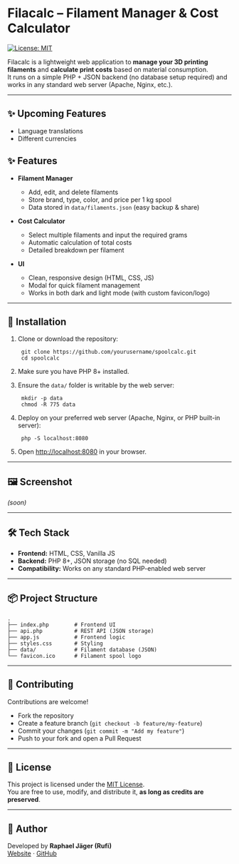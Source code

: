 # Filacalc – Filament Manager & Cost Calculator

[![License: MIT](https://img.shields.io/badge/License-MIT-yellow.svg)](LICENSE)

Filacalc is a lightweight web application to **manage your 3D printing filaments** and **calculate print costs** based on material consumption.  
It runs on a simple PHP + JSON backend (no database setup required) and works in any standard web server (Apache, Nginx, etc.).

---

## ✨ Upcoming Features
- Language translations
- Different currencies

## ✨ Features
- **Filament Manager**
  - Add, edit, and delete filaments  
  - Store brand, type, color, and price per 1 kg spool  
  - Data stored in `data/filaments.json` (easy backup & share)

- **Cost Calculator**
  - Select multiple filaments and input the required grams  
  - Automatic calculation of total costs  
  - Detailed breakdown per filament  

- **UI**
  - Clean, responsive design (HTML, CSS, JS)  
  - Modal for quick filament management  
  - Works in both dark and light mode (with custom favicon/logo)

---

## 🚀 Installation
1. Clone or download the repository:

        git clone https://github.com/yourusername/spoolcalc.git
        cd spoolcalc

2. Make sure you have PHP 8+ installed.  
3. Ensure the `data/` folder is writable by the web server:

        mkdir -p data
        chmod -R 775 data

4. Deploy on your preferred web server (Apache, Nginx, or PHP built-in server):

        php -S localhost:8080

5. Open [http://localhost:8080](http://localhost:8080) in your browser.

---

## 🖼️ Screenshot
*(soon)*

---

## 🛠️ Tech Stack
- **Frontend:** HTML, CSS, Vanilla JS  
- **Backend:** PHP 8+, JSON storage (no SQL needed)  
- **Compatibility:** Works on any standard PHP-enabled web server

---

## 📦 Project Structure
    .
    ├── index.php        # Frontend UI
    ├── api.php          # REST API (JSON storage)
    ├── app.js           # Frontend logic
    ├── styles.css       # Styling
    ├── data/            # Filament database (JSON)
    └── favicon.ico      # Filament spool logo

---

## 🤝 Contributing
Contributions are welcome!  
- Fork the repository  
- Create a feature branch (`git checkout -b feature/my-feature`)  
- Commit your changes (`git commit -m "Add my feature"`)  
- Push to your fork and open a Pull Request  

---

## 📜 License
This project is licensed under the [MIT License](LICENSE).  
You are free to use, modify, and distribute it, **as long as credits are preserved**.

---

## 👤 Author
Developed by **Raphael Jäger (Rufi)**  
[Website](https://www.jaeger-raphael.de) · [GitHub](https://github.com/EasyArt)
